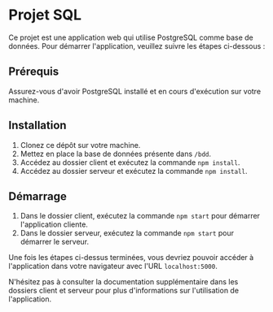 # Projet SQL

Ce projet est une application web qui utilise PostgreSQL comme base de données. Pour démarrer l'application, veuillez suivre les étapes ci-dessous :

## Prérequis

Assurez-vous d'avoir PostgreSQL installé et en cours d'exécution sur votre machine.

## Installation

1. Clonez ce dépôt sur votre machine.
2. Mettez en place la base de données présente dans `/bdd`.
3. Accédez au dossier client et exécutez la commande `npm install`.
4. Accédez au dossier serveur et exécutez la commande `npm install`.

## Démarrage

1. Dans le dossier client, exécutez la commande `npm start` pour démarrer l'application cliente.
2. Dans le dossier serveur, exécutez la commande `npm start` pour démarrer le serveur.

Une fois les étapes ci-dessus terminées, vous devriez pouvoir accéder à l'application dans votre navigateur avec l'URL `localhost:5000`.

N'hésitez pas à consulter la documentation supplémentaire dans les dossiers client et serveur pour plus d'informations sur l'utilisation de l'application.
